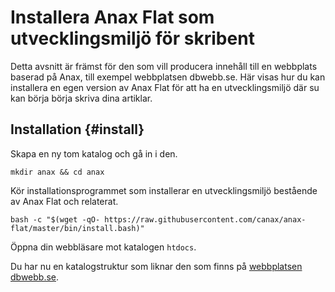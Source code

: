 ---
...
Installera Anax Flat som utvecklingsmiljö för skribent
==================================

Detta avsnitt är främst för den som vill producera innehåll till en webbplats baserad på Anax, till exempel webbplatsen dbwebb.se. Här visas hur du kan installera en egen version av Anax Flat för att ha en utvecklingsmiljö där su kan börja börja skriva dina artiklar.



Installation {#install}
-----------------------------------

Skapa en ny tom katalog och gå in i den.

```text
mkdir anax && cd anax
```

Kör installationsprogrammet som installerar en utvecklingsmiljö bestående av Anax Flat och relaterat.

```text
bash -c "$(wget -qO- https://raw.githubusercontent.com/canax/anax-flat/master/bin/install.bash)"
```

Öppna din webbläsare mot katalogen `htdocs`.

Du har nu en katalogstruktur som liknar den som finns på [webbplatsen dbwebb.se](https://github.com/dbwebb-se/website).
